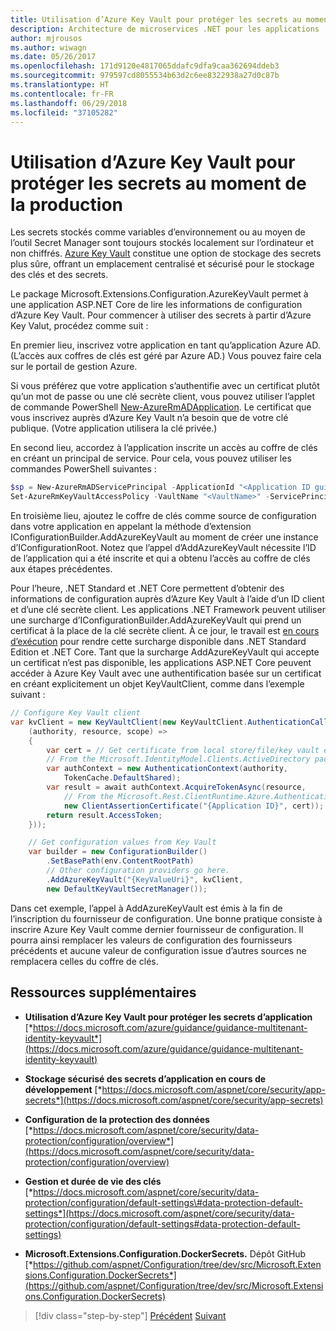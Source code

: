 ```yaml
---
title: Utilisation d’Azure Key Vault pour protéger les secrets au moment de la production
description: Architecture de microservices .NET pour les applications .NET en conteneur | Utilisation d’Azure Key Vault pour protéger les secrets au moment de la production
author: mjrousos
ms.author: wiwagn
ms.date: 05/26/2017
ms.openlocfilehash: 171d9120e4817065ddafc9dfa9caa362694ddeb3
ms.sourcegitcommit: 979597cd8055534b63d2c6ee8322938a27d0c87b
ms.translationtype: HT
ms.contentlocale: fr-FR
ms.lasthandoff: 06/29/2018
ms.locfileid: "37105282"
---
```

# <a name="using-azure-key-vault-to-protect-secrets-at-production-time"></a>Utilisation d’Azure Key Vault pour protéger les secrets au moment de la production

Les secrets stockés comme variables d’environnement ou au moyen de l’outil Secret Manager sont toujours stockés localement sur l’ordinateur et non chiffrés. [Azure Key Vault](https://azure.microsoft.com/services/key-vault/) constitue une option de stockage des secrets plus sûre, offrant un emplacement centralisé et sécurisé pour le stockage des clés et des secrets.

Le package Microsoft.Extensions.Configuration.AzureKeyVault permet à une application ASP.NET Core de lire les informations de configuration d’Azure Key Vault. Pour commencer à utiliser des secrets à partir d’Azure Key Valut, procédez comme suit :

En premier lieu, inscrivez votre application en tant qu’application Azure AD. (L’accès aux coffres de clés est géré par Azure AD.) Vous pouvez faire cela sur le portail de gestion Azure.

Si vous préférez que votre application s’authentifie avec un certificat plutôt qu’un mot de passe ou une clé secrète client, vous pouvez utiliser l’applet de commande PowerShell [New-AzureRmADApplication](https://docs.microsoft.com/powershell/resourcemanager/azurerm.resources/v3.3.0/new-azurermadapplication). Le certificat que vous inscrivez auprès d’Azure Key Vault n’a besoin que de votre clé publique. (Votre application utilisera la clé privée.)

En second lieu, accordez à l’application inscrite un accès au coffre de clés en créant un principal de service. Pour cela, vous pouvez utiliser les commandes PowerShell suivantes :

```powershell
$sp = New-AzureRmADServicePrincipal -ApplicationId "<Application ID guid>"
Set-AzureRmKeyVaultAccessPolicy -VaultName "<VaultName>" -ServicePrincipalName $sp.ServicePrincipalNames[0] -PermissionsToSecrets all -ResourceGroupName "<KeyVault Resource Group>"
```

En troisième lieu, ajoutez le coffre de clés comme source de configuration dans votre application en appelant la méthode d’extension IConfigurationBuilder.AddAzureKeyVault au moment de créer une instance d’IConfigurationRoot. Notez que l’appel d’AddAzureKeyVault nécessite l’ID de l’application qui a été inscrite et qui a obtenu l’accès au coffre de clés aux étapes précédentes.

  Pour l’heure, .NET Standard et .NET Core permettent d’obtenir des informations de configuration auprès d’Azure Key Vault à l’aide d’un ID client et d’une clé secrète client. Les applications .NET Framework peuvent utiliser une surcharge d’IConfigurationBuilder.AddAzureKeyVault qui prend un certificat à la place de la clé secrète client. À ce jour, le travail est [en cours d’exécution](https://github.com/aspnet/Configuration/issues/605) pour rendre cette surcharge disponible dans .NET Standard Edition et .NET Core. Tant que la surcharge AddAzureKeyVault qui accepte un certificat n’est pas disponible, les applications ASP.NET Core peuvent accéder à Azure Key Vault avec une authentification basée sur un certificat en créant explicitement un objet KeyVaultClient, comme dans l’exemple suivant :

```csharp
// Configure Key Vault client
var kvClient = new KeyVaultClient(new KeyVaultClient.AuthenticationCallback(async
    (authority, resource, scope) =>
    {
        var cert = // Get certificate from local store/file/key vault etc. as needed
        // From the Microsoft.IdentityModel.Clients.ActiveDirectory pacakge
        var authContext = new AuthenticationContext(authority,
            TokenCache.DefaultShared);
        var result = await authContext.AcquireTokenAsync(resource,
            // From the Microsoft.Rest.ClientRuntime.Azure.Authentication pacakge
            new ClientAssertionCertificate("{Application ID}", cert));
        return result.AccessToken;
    }));

    // Get configuration values from Key Vault
    var builder = new ConfigurationBuilder()
        .SetBasePath(env.ContentRootPath)
        // Other configuration providers go here.
        .AddAzureKeyVault("{KeyValueUri}", kvClient,
        new DefaultKeyVaultSecretManager());
```

Dans cet exemple, l’appel à AddAzureKeyVault est émis à la fin de l’inscription du fournisseur de configuration. Une bonne pratique consiste à inscrire Azure Key Vault comme dernier fournisseur de configuration. Il pourra ainsi remplacer les valeurs de configuration des fournisseurs précédents et aucune valeur de configuration issue d’autres sources ne remplacera celles du coffre de clés.

## <a name="additional-resources"></a>Ressources supplémentaires

-   **Utilisation d’Azure Key Vault pour protéger les secrets d’application**
    [*https://docs.microsoft.com/azure/guidance/guidance-multitenant-identity-keyvault*](https://docs.microsoft.com/azure/guidance/guidance-multitenant-identity-keyvault)

-   **Stockage sécurisé des secrets d’application en cours de développement**
    [*https://docs.microsoft.com/aspnet/core/security/app-secrets*](https://docs.microsoft.com/aspnet/core/security/app-secrets)

-   **Configuration de la protection des données**
    [*https://docs.microsoft.com/aspnet/core/security/data-protection/configuration/overview*](https://docs.microsoft.com/aspnet/core/security/data-protection/configuration/overview)

-   **Gestion et durée de vie des clés**
    [*https://docs.microsoft.com/aspnet/core/security/data-protection/configuration/default-settings\#data-protection-default-settings*](https://docs.microsoft.com/aspnet/core/security/data-protection/configuration/default-settings#data-protection-default-settings)

-   **Microsoft.Extensions.Configuration.DockerSecrets.** Dépôt GitHub
    [*https://github.com/aspnet/Configuration/tree/dev/src/Microsoft.Extensions.Configuration.DockerSecrets*](https://github.com/aspnet/Configuration/tree/dev/src/Microsoft.Extensions.Configuration.DockerSecrets)

>[!div class="step-by-step"]
[Précédent](developer-app-secrets-storage.md)
[Suivant](../key-takeaways.md)

